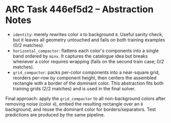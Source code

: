 # ARC Task 446ef5d2 – Abstraction Notes

- `identity`: merely rewrites color `4` to background `8`. Useful sanity check, but it leaves all geometry untouched and fails on both training examples (0/2 matches).
- `horizontal_compactor`: flattens each color's components into a single band ordered by `minx`. It captures the catalogue idea but breaks whenever a color requires wrapping (fails on the second train case; 0/2 matches).
- `grid_compactor`: packs per-color components into a near-square grid, reorders per-row by component height, then centers the assembled rectangle with a border of the dominant color. This abstraction fits both training grids (2/2 matches) and is used in the final solver.

Final approach: apply the `grid_compactor` to all non-background colors after removing noise (color `4`), embed the resulting rectangle over an `8` background, and reuse the dominant color for borders/separators. Test predictions are produced by the same pipeline.

